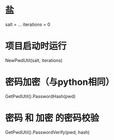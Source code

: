 
# 盐
salt = ...
iterations = 0
# 项目启动时运行
NewPwdUtil(salt, iterations)

# 密码加密（与python相同）
GetPwdUtil().PasswordHash(pwd)
# 密码 和 加密 的密码校验
GetPwdUtil().PasswordVerify(pwd, hash)


